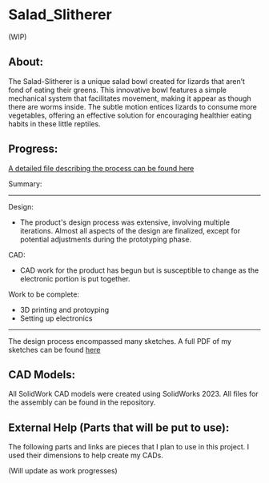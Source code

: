 # Salad_Slitherer
(WIP)

## About:
The Salad-Slitherer is a unique salad bowl created for lizards that aren’t fond of eating their greens. This innovative bowl features a simple mechanical system that facilitates movement, making it appear as though there are worms inside. The subtle motion entices lizards to consume more vegetables, offering an effective solution for encouraging healthier eating habits in these little reptiles.

## Progress:
 [A detailed file describing the process can be found here](Progress.md)

 Summary:
_________________

 Design: 
 - The product's design process was extensive, involving multiple iterations. Almost all aspects of the design are finalized, except for potential adjustments during the prototyping phase.

CAD:
- CAD work for the product has begun but is susceptible to change as the electronic portion is put together.

Work to be complete:
- 3D printing and protoyping
- Setting up electronics

____________________

The design process encompassed many sketches. A full PDF of my sketches can be found [here](Salad_Slitherer_Sketches.pdf)

## CAD Models:
All SolidWork CAD models were created using SolidWorks 2023. All files for the assembly can be found in the repository.

## External Help (Parts that will be put to use):

The following parts and links are pieces that I plan to use in this project. I used their dimensions to help create my CADs.

(Will update as work progresses)

